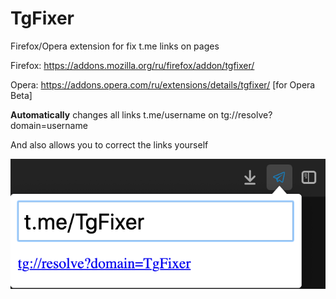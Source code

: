 # TgFixer
Firefox/Opera extension for fix t.me links on pages

Firefox: https://addons.mozilla.org/ru/firefox/addon/tgfixer/

Opera: https://addons.opera.com/ru/extensions/details/tgfixer/ [for Opera Beta]

**Automatically** changes all links t.me/username on tg://resolve?domain=username


And also allows you to correct the links yourself

<img src="/example.png"/>

